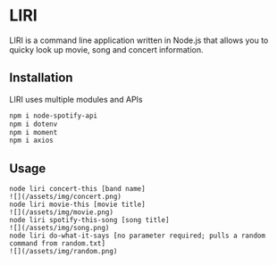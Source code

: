 # LIRI

LIRI is a command line application written in Node.js that allows you to quicky look up movie, song and concert information.

## Installation

LIRI uses multiple modules and APIs

```bash
npm i node-spotify-api
npm i dotenv
npm i moment
npm i axios
```

## Usage

```
node liri concert-this [band name]
![](/assets/img/concert.png)
node liri movie-this [movie title]
![](/assets/img/movie.png)
node liri spotify-this-song [song title]
![](/assets/img/song.png)
node liri do-what-it-says [no parameter required; pulls a random command from random.txt]
![](/assets/img/random.png)

